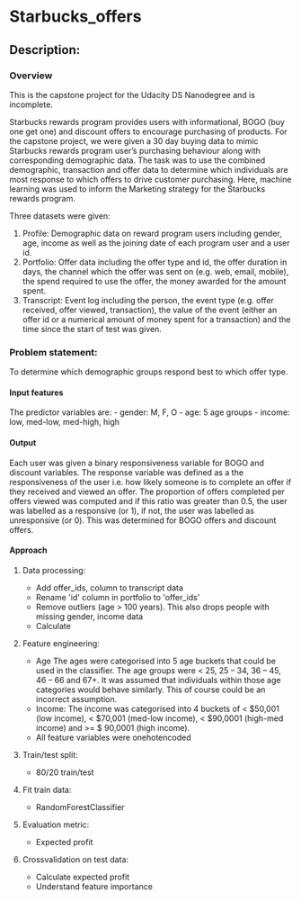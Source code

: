 # Starbucks_offers

## Description:
### Overview
This is the capstone project for the Udacity DS Nanodegree and is incomplete.

Starbucks rewards program provides users with informational, BOGO (buy one get one) and discount offers to encourage purchasing of products. For the capstone project, we were given a 30 day buying data to mimic Starbucks rewards program user’s purchasing behaviour along with corresponding demographic data. The task was to use the combined demographic, transaction and offer data to determine which individuals are most response to which offers to drive customer purchasing. Here, machine learning was used to inform the Marketing strategy for the Starbucks rewards program. 

Three datasets were given: 
1.	Profile: Demographic data on reward program users including gender, age, income as well as the joining date of each program user and a user id.
2.	Portfolio: Offer data including the offer type and id, the offer duration in days, the channel which the offer was sent on (e.g. web, email, mobile), the spend required to use the offer, the money awarded for the amount spent. 
3.	Transcript: Event log including the person, the event type (e.g. offer received, offer viewed, transaction), the value of the event (either an offer id or a numerical amount of money spent for a transaction) and the time since the start of test was given. 
 

### Problem statement:
To determine which demographic groups respond best to which offer type. 

#### Input features
The predictor variables are:
    - gender: M, F, O
    - age: 5 age groups 
    - income: low, med-low, med-high, high 

#### Output
Each user was given a binary responsiveness variable for BOGO and discount variables.
The response variable was defined as a the responsiveness of the user i.e. how likely someone is to complete an offer if they received and viewed an offer. The proportion of offers completed per offers viewed was computed and if this ratio was greater than 0.5, the user was labelled as a responsive (or 1), if not, the user was labelled as unresponsive (or 0). This was determined for BOGO offers and discount offers. 

#### Approach
1. Data processing:
    - Add offer_ids, column to transcript data
    - Rename 'id' column in portfolio to 'offer_ids'
    - Remove outliers (age > 100 years). This also drops people with missing gender, income data
    - Calculate
    
2. Feature engineering:
    - 	Age The ages were categorised into 5 age buckets that could be used in the classifier. The age groups were < 25, 25 – 34, 36 – 45, 46 – 66 and 67+. It was assumed that individuals within those age categories would behave similarly. This of course could be an incorrect assumption.
    - Income: The income was categorised into 4 buckets of < $50,001 (low income), < $70,001 (med-low income), < $90,0001 (high-med income) and >= $ 90,0001 (high income). 
    -	All feature variables were onehotencoded  
    
3. Train/test split:
    - 80/20 train/test
    
4. Fit train data:
    - RandomForestClassifier
    
5. Evaluation metric:
    - Expected profit  

5. Crossvalidation on test data:
    - Calculate expected profit
    - Understand feature importance

